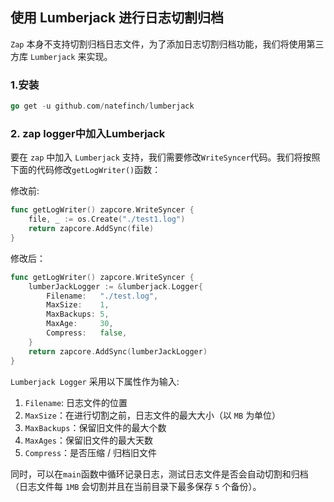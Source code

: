 ## 使用 Lumberjack 进行日志切割归档

`Zap` 本身不支持切割归档日志文件，为了添加日志切割归档功能，我们将使用第三方库 `Lumberjack` 来实现。

### 1.安装
```go
go get -u github.com/natefinch/lumberjack
```
### 2. zap logger中加入Lumberjack
要在 `zap` 中加入 `Lumberjack` 支持，我们需要修改`WriteSyncer`代码。我们将按照下面的代码修改`getLogWriter()`函数：

修改前:
```go
func getLogWriter() zapcore.WriteSyncer {
	file, _ := os.Create("./test1.log")
	return zapcore.AddSync(file)
}
```

修改后：
```go
func getLogWriter() zapcore.WriteSyncer {
    lumberJackLogger := &lumberjack.Logger{
        Filename:   "./test.log",
        MaxSize:    1,
        MaxBackups: 5,
        MaxAge:     30,
        Compress:   false,
    }
    return zapcore.AddSync(lumberJackLogger)
}
```
`Lumberjack Logger` 采用以下属性作为输入:
1. `Filename`: 日志文件的位置
2. `MaxSize`：在进行切割之前，日志文件的最大大小（以 `MB` 为单位）
3. `MaxBackups`：保留旧文件的最大个数
4. `MaxAges`：保留旧文件的最大天数
5. `Compress`：是否压缩 / 归档旧文件

同时，可以在`main`函数中循环记录日志，测试日志文件是否会自动切割和归档（日志文件每 `1MB` 会切割并且在当前目录下最多保存 `5` 个备份）。